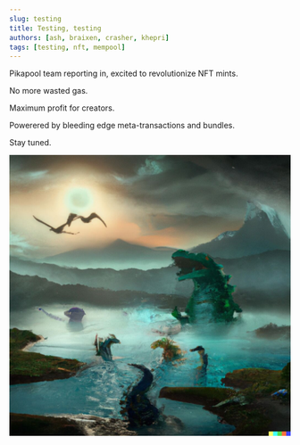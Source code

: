 ```yaml
---
slug: testing
title: Testing, testing
authors: [ash, braixen, crasher, khepri]
tags: [testing, nft, mempool]
---
```


Pikapool team reporting in, excited to revolutionize NFT mints.

No more wasted gas.

Maximum profit for creators.

Powerered by bleeding edge meta-transactions and bundles.

Stay tuned.

![Pikapool Lake](./lake.jpg)
